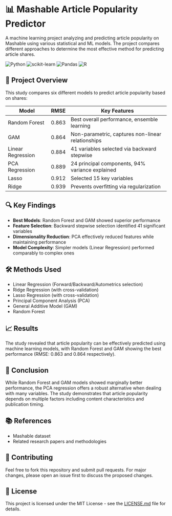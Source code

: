 # 📊 Mashable Article Popularity Predictor

A machine learning project analyzing and predicting article popularity on Mashable using various statistical and ML models. The project compares different approaches to determine the most effective method for predicting article shares.

![Python](https://img.shields.io/badge/python-3670A0?style=for-the-badge&logo=python&logoColor=ffdd54)
![scikit-learn](https://img.shields.io/badge/scikit--learn-%23F7931E.svg?style=for-the-badge&logo=scikit-learn&logoColor=white)
![Pandas](https://img.shields.io/badge/pandas-%23150458.svg?style=for-the-badge&logo=pandas&logoColor=white)
![R](https://img.shields.io/badge/r-%23276DC3.svg?style=for-the-badge&logo=r&logoColor=white)
## 🎯 Project Overview

This study compares six different models to predict article popularity based on shares:

| Model | RMSE | Key Features |
|-------|------|--------------|
| Random Forest | 0.863 | Best overall performance, ensemble learning |
| GAM | 0.864 | Non-parametric, captures non-linear relationships |
| Linear Regression | 0.884 | 41 variables selected via backward stepwise |
| PCA Regression | 0.889 | 24 principal components, 94% variance explained |
| Lasso | 0.912 | Selected 15 key variables |
| Ridge | 0.939 | Prevents overfitting via regularization |

## 🔍 Key Findings

- **Best Models**: Random Forest and GAM showed superior performance
- **Feature Selection**: Backward stepwise selection identified 41 significant variables
- **Dimensionality Reduction**: PCA effectively reduced features while maintaining performance
- **Model Complexity**: Simpler models (Linear Regression) performed comparably to complex ones

## 🛠️ Methods Used

- Linear Regression (Forward/Backward/Autometrics selection)
- Ridge Regression (with cross-validation)
- Lasso Regression (with cross-validation)
- Principal Component Analysis (PCA)
- General Additive Model (GAM)
- Random Forest

## 📈 Results

The study revealed that article popularity can be effectively predicted using machine learning models, with Random Forest and GAM showing the best performance (RMSE: 0.863 and 0.864 respectively).

## 📝 Conclusion

While Random Forest and GAM models showed marginally better performance, the PCA regression offers a robust alternative when dealing with many variables. The study demonstrates that article popularity depends on multiple factors including content characteristics and publication timing.

## 📚 References

- Mashable dataset
- Related research papers and methodologies

## 🤝 Contributing

Feel free to fork this repository and submit pull requests. For major changes, please open an issue first to discuss the proposed changes.

## 📄 License

This project is licensed under the MIT License - see the [LICENSE.md](LICENSE.md) file for details.
